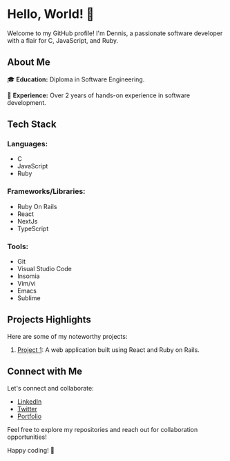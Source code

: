 # Hello, World! 👋

Welcome to my GitHub profile! I'm Dennis, a passionate software developer with a flair for C, JavaScript, and Ruby.

## About Me

🎓 **Education:** Diploma in Software Engineering.

💼 **Experience:** Over 2 years of hands-on experience in software development.

## Tech Stack

### Languages:
- C
- JavaScript
- Ruby

### Frameworks/Libraries:
- Ruby On Rails
- React
- NextJs
- TypeScript

### Tools:
- Git
- Visual Studio Code
- Insomia
- Vim/vi
- Emacs
- Sublime

## Projects Highlights

Here are some of my noteworthy projects:

1. [Project 1](https://www.linkedin.com/in/dennis-shakava/): A web application built using React and Ruby on Rails.

## Connect with Me

Let's connect and collaborate:

- [LinkedIn](https://www.linkedin.com/in/dennis-shakava/)
- [Twitter](https://www.linkedin.com/in/dennis-shakava/)
- [Portfolio](https://www.linkedin.com/in/dennis-shakava/)

Feel free to explore my repositories and reach out for collaboration opportunities!

Happy coding! 🚀
